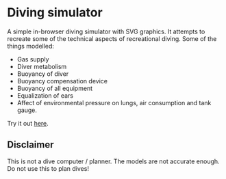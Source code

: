 # Diving simulator

A simple in-browser diving simulator with SVG graphics.  It attempts to recreate
some of the technical aspects of recreational diving.  Some of the things
modelled:

- Gas supply
- Diver metabolism
- Buoyancy of diver
- Buoyancy compensation device
- Buoyancy of all equipment
- Equalization of ears
- Affect of environmental pressure on lungs, air consumption and tank gauge.

Try it out [here](https://sparkprime.github.io/dive-sim/).

## Disclaimer

This is not a dive computer / planner.  The models are not accurate enough.  Do
not use this to plan dives!


